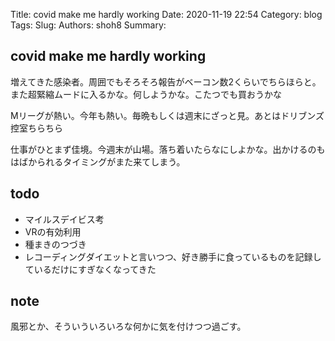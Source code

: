 Title: covid make me hardly working
Date: 2020-11-19 22:54
Category: blog
Tags: 
Slug: 
Authors: shoh8
Summary: 

## covid make me hardly working

増えてきた感染者。周囲でもそろそろ報告がベーコン数2くらいでちらほらと。  
また超緊縮ムードに入るかな。何しようかな。こたつでも買おうかな  

Mリーグが熱い。今年も熱い。毎晩もしくは週末にざっと見。あとはドリブンズ控室ちらちら  

仕事がひとまず佳境。今週末が山場。落ち着いたらなにしよかな。出かけるのもはばかられるタイミングがまた来てしまう。

## todo

- マイルスデイビス考
- VRの有効利用
- 種まきのつづき
- レコーディングダイエットと言いつつ、好き勝手に食っているものを記録しているだけにすぎなくなってきた


## note

風邪とか、そういういろいろな何かに気を付けつつ過ごす。
